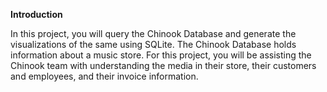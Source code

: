 **Introduction**

In this project, you will query the Chinook Database and generate the visualizations of the same using SQLite. The Chinook Database holds information about a music store. For this project, you will be assisting the Chinook team with understanding the media in their store, their customers and employees, and their invoice information.
